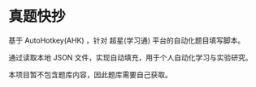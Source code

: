 <h1>真题快抄</h1>
<p>基于 AutoHotkey(AHK) ，针对 超星(学习通) 平台的自动化题目填写脚本。</p>
<p>通过读取本地 JSON 文件，实现自动填充，用于个人自动化学习与实验研究。</p>
<p>本项目暂不包含题库内容，因此题库需要自己获取。</p>

